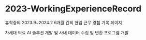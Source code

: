# 2023-WorkingExperienceRecord
휴학중의 2023.9~2024.2 6개월 간의 현업 근무 경험 기록 페이지

차세대 의료 AI 솔루션 개발 및 사내 데이터 수집 및 변환 프로그램 개발 
